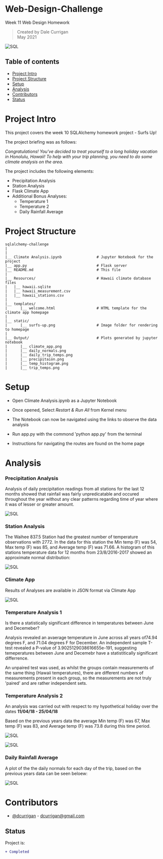# Web-Design-Challenge
Week 11 Web Design Homework

> Created by Dale Currigan  
> May 2021  
  
![SQL](/static/surfs-up.png)    

## Table of contents  
* [Project Intro](#Project-Intro)  
* [Project Structure](#Project-Structure)  
* [Setup](#Setup)  
* [Analysis](#Analysis)  
* [Contributors](#Contributors)  
* [Status](#Status)  

# Project Intro
This project covers the week 10 SQLAlchemy homework project - Surfs Up!
  
The project briefing was as follows:  
  
*Congratulations! You've decided to treat yourself to a long holiday vacation in Honolulu, Hawaii! To help with your trip planning, you need to do some climate analysis on the area.* 

The project includes the following elements:  
   - Precipitation Analysis  
   - Station Analysis  
   - Flask Climate App  
   - Additional Bonus Analyses:  
        - Temperature 1  
        - Temperature 2  
        - Daily Rainfall Average  
  
# Project Structure  
```
sqlalchemy-challenge   
|  
|    
|__ Climate Analysis.ipynb                # Jupyter Notebook for the project
|__ app.py                                # Flask server 
|__ README.md                             # This file 
|
|__ Resources/                            # Hawaii climate database files  
|   |__ hawaii.sqlite                    
|   |__ hawaii_measurement.csv 
|   |__ hawaii_stations.csv
|
|__ templates/     
|      |__ welcome.html                   # HTML template for the climate app homepage  
|
|__ static/     
|      |__ surfs-up.png                   # Image folder for rendering to homepage   
|     
|__ Output/                               # Plots generated by jupyter notebook   
|      |__ climate_app.png
|      |__ daily_normals.png
|      |__ daily_trip_temps.png
|      |__ precipitaion.png
|      |__ temp_histogram.png
|      |__ trip_temps.png
``` 
  
# Setup 
  
* Open Climate Analysis.ipynb as a Jupyter Notebook  
* Once opened, Select *Restart & Run All* from Kernel menu  
* The Notebook can now be navigated using the links to observe the data analysis  
  
* Run app.py with the commond 'python app.py' from the terminal
* Instructions for navigating the routes are found on the home page   
  
  
# Analysis  
  
### Precipitation Analysis    
Analysis of daily precipitation readings from all stations for the last 12 months showed that rainfail was fairly unpredicatable and occured throughout the year without any clear patterns regarding time of year where it was of lesser or greater amount. 
  
![SQL](/Output/precipitation.png)  

### Station Analysis 
The Waihee 837.5 Station had the greatest number of temperature observations with 2772. In the data for this station the Min temp (F) was 54, Max temp (F) was 85, and Average temp (F) was 71.66. A histogram of this stations temperature data for 12 months from 23/8/2016-2017 showed an approximate normal distribution:

![SQL](/Output/temp_histogram.png)  

### Climate App  
Results of Analyses are available in JSON format via Climate App  
  
  ![SQL](/Output/climate_app.png) 
   
### Temperature Analysis 1
Is there a statistically significant difference in temperatures between June and Decemeber?   
   
Analysis revealed an avaerage temperature in June across all years of74.94 degrees F, and 71.04 degrees F for December. An independent sample T-test revealed a P-value of 3.9025129038616655e-191, suggesting temeperatures between June and Decemebr have a statistitically significant differrence.   
  
An unpaired test was used, as whilst the groups contain measurements of the same thing (Hawaii temperatures), there are different numbers of measurements present in each
group, so the measurements are not truly 'paired' and are rather independent sets.  
   
### Temperature Analysis 2    

An analysis was carried out with respect to my hypothetical holiday over the dates **11/04/18 - 25/04/18**  
  
Based on the previous years data the average Min temp (F) was 67, Max temp (F) was 83, and Average temp (F) was 73.8 during this time period.

![SQL](/Output/trip_temps.png) 
  
![SQL](/Output/daily_trip_temps.png) 

### Daily Rainfall Average  
A plot of the the daily normals for each day of the trip, based on the previous years data can be seen beloew:  
  
![SQL](/Output/daily_normals.png)  


    
# Contributors  
- [@dcurrigan](https://github.com/dcurrigan) - <dcurrigan@gmail.com>


## Status
Project is: 
````diff 
+ Completed
````
